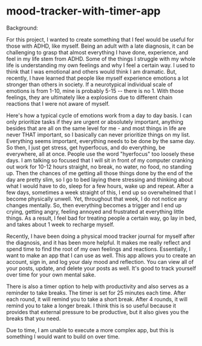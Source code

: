 # mood-tracker-with-timer-app

Background:

For this project, I wanted to create something that I feel would be useful for those with ADHD, like myself. Being an adult with a late diagnosis, it can be challenging to grasp that almost everything I have done, experience, and feel in my life stem from ADHD.
Some of the things I struggle with my whole life is understanding my own feelings and why I feel a certain way. I used to think that I was emotional and others would think I am dramatic. But, recently, I have learned that people like myself experience emotions 
a lot stronger than others in society. If a neurotypical individual scale of emotions is from 1-10, mine is probably 5-15 -- there is no 1. With those feelings, they are ultimately like a explosions due to different chain reactions that I were not aware of myself. 


Here's how a typical cycle of emotions work from a day to day basis. I can only prioritize tasks if they are urgent or absolutely important, anything besides that are all on the same level for me - and most things in life are never THAT important, so I basically can 
never prioritize things on my list. Everything seems important, everything needs to be done by the same day. So then, I just get stress, get hyperfocus, and do everything, be everywhere, all at once. People use the word "hyerfocus" too loosely these days. I am talking
so focused that I will sit in front of my computer cranking out work for 10-12 hours straight, no break, no water, no food, no standing up. Then the chances of me getting all those things done by the end of the day are pretty slim, so I go to bed laying there stressing and thinking about what I would have to do, sleep for a few hours, wake up and repeat. After a few days, sometimes a week straight of this, I end up so overwhelmed that I become physically unwell. Yet, throughout that week, I do not notice any changes mentally. So, then everything becomes a trigger and I end up crying, getting angry, feeling annoyed and frustrated at everything little things. As a result, I feel bad for treating people a certain way, go lay in bed, and takes about 1 week to recharge myself.

Recently, I have been doing a physical mood tracker journal for myself after the diagnosis, and it has been more helpful. It makes me really reflect and spend time to find the root of my own feelings and reactions. Essentially, I want to make an app that I can use as well.
This app allows you to create an account, sign in, and log your daiy mood and reflection. You can view all of your posts, update, and delete your posts as well. It's good to track yourself over time for your own mental sake. 

There is also a timer option to help with productivity and also serves as a reminder to take breaks. The timer is set for 25 minutes each time. After each round, it will remind you to take a short break. After 4 rounds, it will remind you to take a longer break. I think this is so useful because it provides that external pressure to be productive, but it also gives you the breaks that you need.

Due to time, I am unable to execute a more complex app, but this is something I would want to build on over time. 
